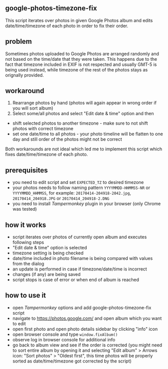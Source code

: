 ## google-photos-timezone-fix
This script iterates over photos in given Google Photos album and edits date/time/timezone of each photo in order to
fix their order.

## problem
Sometimes photos uploaded to Google Photos are arranged randomly and not based on the time/date that they were taken.
This happens due to the fact that timezone included in EXIF is not respected and usually GMT-5 is being used instead,
while timezone of the rest of the photos stays as orignally provided.

## workaround
1. Rearrange photos by hand (photos will again appear in wrong order if you will sort album) 
2. Select some/all photos and select "Edit date & time" option and then
- shift selected photos to another timezone - make sure to not shift photos with correct timezone
- set one date/time to all photos - your photo timeline will be flatten to one day and still order of the photos might not be correct

Both workarounds are not ideal which led me to implement this script which fixes date/time/timezone of each photo.

## prerequisites
- you need to edit script and set `EXPECTED_TZ` to desired timezone
- your photos needs to follow naming pattern `YYYYMMDD-HHMMSS-NR` or `YYYYMMDD_HHMMSS`, for example:
`20170414-204918-2042.jpg`, `20170414_204918.JPG` or `20170414_204918-2.DNG`
- you need to install *Tampermonkey* plugin in your browser (only Chrome was tested)

## how it works
- script iterates over photos of currently open album and executes following steps
- "Edit date & time" option is selected
- timezone setting is being checked
- date/time included in photo filename is being compared with values from the dialog
- an update is performed in case if timezone/date/time is incorrect
- changes (if any) are being saved
- script stops is case of error or when end of album is reached

## how to use it
- open *Tampermonkey* options and add google-photos-timezone-fix script
- navigate to https://photos.google.com/ and open album which you want to edit
- open first photo and open photo details sidebar by clicking "info" icon
- open browser console and type
`window.fixAlbum()`
- observe log in browser console for additional info
- go back to album view and see if the order is corrected (you might need to sort entire album by opening it and selecting "Edit album" > Arrows icon: "Sort photos" > "Oldest first", this time photos will be properly sorted as date/time/timezone got corrected by the script)
